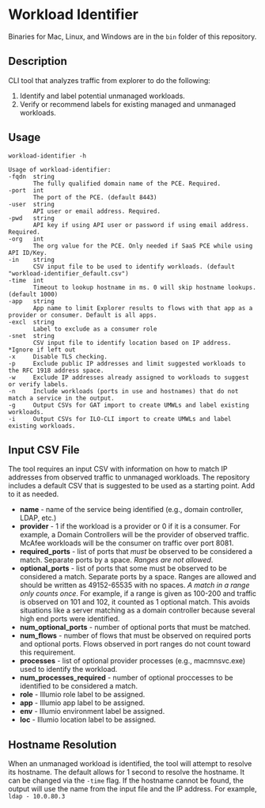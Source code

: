 # Workload Identifier

Binaries for Mac, Linux, and Windows are in the `bin` folder of this repository.

## Description
CLI tool that analyzes traffic from explorer to do the following: 
1. Identify and label potential unmanaged workloads.
2. Verify or recommend labels for existing managed and unmanaged workloads.

## Usage
`workload-identifier -h`
```
Usage of workload-identifier:
-fqdn  string
       The fully qualified domain name of the PCE. Required.
-port  int
       The port of the PCE. (default 8443)
-user  string
       API user or email address. Required.
-pwd   string
       API key if using API user or password if using email address. Required.
-org   int
       The org value for the PCE. Only needed if SaaS PCE while using API ID/Key.
-in    string
       CSV input file to be used to identify workloads. (default "workload-identifier_default.csv")
-time  int
       Timeout to lookup hostname in ms. 0 will skip hostname lookups. (default 1000)
-app   string
       App name to limit Explorer results to flows with that app as a provider or consumer. Default is all apps.
-excl  string
       Label to exclude as a consumer role
-snet  string
       CSV input file to identify location based on IP address. *Ignore if left out
-x     Disable TLS checking.
-p     Exclude public IP addresses and limit suggested workloads to the RFC 1918 address space.
-w     Exclude IP addresses already assigned to workloads to suggest or verify labels.
-n     Include workloads (ports in use and hostnames) that do not match a service in the output.
-g     Output CSVs for GAT import to create UMWLs and label existing workloads.
-i     Output CSVs for ILO-CLI import to create UMWLs and label existing workloads.
```

## Input CSV File
The tool requires an input CSV with information on how to match IP addresses from observed traffic to unmanaged workloads. The repository includes a default CSV that is suggested to be used as a starting point. Add to it as needed.
* **name** - name of the service being identified (e.g., domain controller, LDAP, etc.)
* **provider** - 1 if the workload is a provider or 0 if it is a consumer. For example, a Domain Controllers will be the provider of observed traffic. McAfee workloads will be the consumer on traffic over port 8081.
* **required_ports** - list of ports that _must_ be observed to be considered a match. Separate ports by a space. *_Ranges are not allowed_*.
* **optional_ports** - list of ports that some must be observed to be considered a match. Separate ports by a space. Ranges are allowed and should be written as 49152-65535 with no spaces. *_A match in a range only counts once_*. For example, if a range is given as 100-200 and traffic is observed on 101 and 102, it counted as 1 optional match. This avoids situations like a server matching as a domain controller because several high end ports were identified.
* **num_optional_ports** - number of optional ports that must be matched.
* **num_flows** - number of flows that must be observed on required ports and optional ports. Flows observed in port ranges do not count toward this requirement.
* **processes** - list of optional provider processes (e.g., macmnsvc.exe) used to identify the workload.
* **num_processes_required** - number of optional proccesses to be identified to be considered a match.
* **role** - Illumio role label to be assigned.
* **app** - Illumio app label to be assigned.
* **env** - Illumio environment label be assigned.
* **loc** - Illumio location label to be assigned.

## Hostname Resolution
When an unmanaged workload is identified, the tool will attempt to resolve its hostname. The default allows for 1 second to resolve the hostname. It can be changed via the `-time` flag. If the hostname cannot be found, the output will use the name from the input file and the IP address. For example, `ldap - 10.0.80.3`